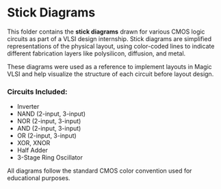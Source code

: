 #  Stick Diagrams

This folder contains the **stick diagrams** drawn for various CMOS logic circuits as part of a VLSI design internship. Stick diagrams are simplified representations of the physical layout, using color-coded lines to indicate different fabrication layers like polysilicon, diffusion, and metal.

These diagrams were used as a reference to implement layouts in Magic VLSI and help visualize the structure of each circuit before layout design.

### Circuits Included:
- Inverter
- NAND (2-input, 3-input)
- NOR (2-input, 3-input)
- AND (2-input, 3-input)
- OR (2-input, 3-input)
- XOR, XNOR
- Half Adder
- 3-Stage Ring Oscillator

All diagrams follow the standard CMOS color convention used for educational purposes.
